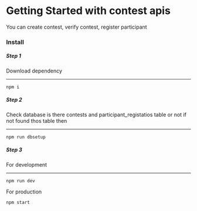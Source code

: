 # Getting Started with contest apis

You can create contest, verify contest, register participant

### Install 

##### Step 1

Download dependency

---
```
npm i
```

##### Step 2

Check database is there contests and participant_registatios table or not
if not found thos table then

---
```
npm run dbsetup
```
##### Step 3

For development 

---
```
npm run dev
```
For production
```
npm start
```


